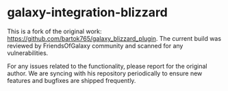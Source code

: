 # galaxy-integration-blizzard



This is a fork of the original work: https://github.com/bartok765/galaxy_blizzard_plugin. The current build was reviewed by FriendsOfGalaxy community and scanned for any vulnerabilities.

For any issues related to the functionality, please report for the original author. We are syncing with his repository periodically to ensure new features and bugfixes are shipped frequently.
